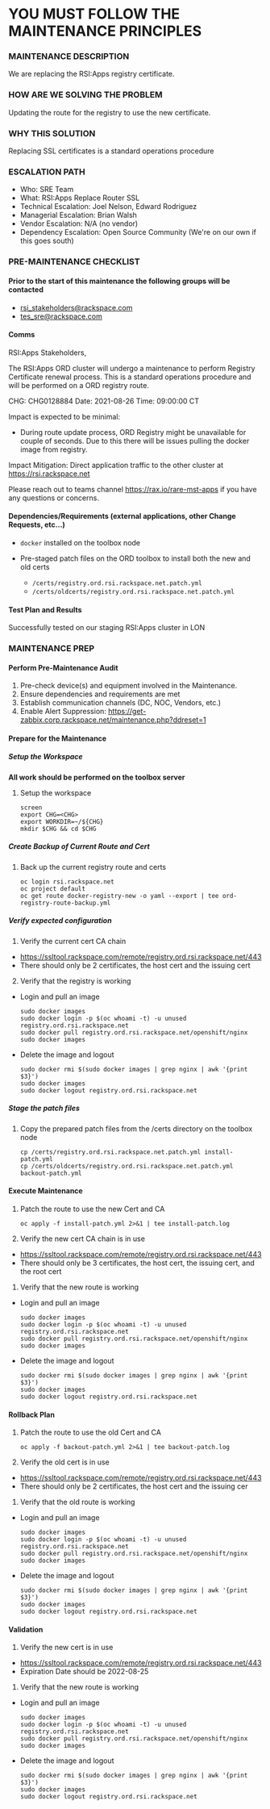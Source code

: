 # YOU MUST FOLLOW THE MAINTENANCE PRINCIPLES

### MAINTENANCE DESCRIPTION
We are replacing the RSI:Apps registry certificate.

### HOW ARE WE SOLVING THE PROBLEM
Updating the route for the registry to use the new certificate.

### WHY THIS SOLUTION
Replacing SSL certificates is a standard operations procedure


### ESCALATION PATH
- Who: SRE Team
- What: RSI:Apps Replace Router SSL
- Technical Escalation: Joel Nelson, Edward Rodriguez
- Managerial Escalation: Brian Walsh
- Vendor Escalation: N/A  (no vendor)
- Dependency Escalation: Open Source Community (We're on our own if this goes south)

### PRE-MAINTENANCE CHECKLIST
#### Prior to the start of this maintenance the following groups will be contacted
* rsi_stakeholders@rackspace.com
* tes_sre@rackspace.com

#### Comms

RSI:Apps Stakeholders,

The RSI:Apps ORD cluster will undergo a maintenance to perform Registry Certificate renewal process. This is a standard operations procedure and will be performed on a ORD registry route.

CHG: CHG0128884 
Date: 2021-08-26 
Time: 09:00:00 CT

Impact is expected to be minimal:

* During route update process, ORD Registry might be unavailable for couple of seconds. Due to this there will be issues pulling the docker image from registry.

Impact Mitigation: Direct application traffic to the other cluster at https://rsi.rackspace.net

Please reach out to teams channel https://rax.io/rare-mst-apps if you have any questions or concerns.

#### Dependencies/Requirements (external applications, other Change Requests, etc...)
* `docker` installed on the toolbox node
* Pre-staged patch files on the ORD toolbox to install both the new and old certs
  
  * `/certs/registry.ord.rsi.rackspace.net.patch.yml`
  * `/certs/oldcerts/registry.ord.rsi.rackspace.net.patch.yml`


#### Test Plan and Results
Successfully tested on our staging RSI:Apps cluster in LON


### MAINTENANCE PREP

#### Perform Pre-Maintenance Audit
1. Pre-check device(s) and equipment involved in the Maintenance.
1. Ensure dependencies and requirements are met
1. Establish communication channels (DC, NOC, Vendors, etc.)
1. Enable Alert Suppression: https://get-zabbix.corp.rackspace.net/maintenance.php?ddreset=1

#### Prepare for the Maintenance
##### Setup the Workspace
**All work should be performed on the toolbox server**

1. Setup the workspace

       screen
       export CHG=<CHG>
       export WORKDIR=~/${CHG}
       mkdir $CHG && cd $CHG

##### Create Backup of Current Route and Cert

1. Back up the current registry route and certs

       oc login rsi.rackspace.net
       oc project default
       oc get route docker-registry-new -o yaml --export | tee ord-registry-route-backup.yml

##### Verify expected configuration

1. Verify the current cert CA chain

 * https://ssltool.rackspace.com/remote/registry.ord.rsi.rackspace.net/443
 * There should only be 2 certificates, the host cert and the issuing cert

2. Verify that the registry is working
 * Login and pull an image

       sudo docker images
       sudo docker login -p $(oc whoami -t) -u unused registry.ord.rsi.rackspace.net
       sudo docker pull registry.ord.rsi.rackspace.net/openshift/nginx
       sudo docker images

 * Delete the image and logout

       sudo docker rmi $(sudo docker images | grep nginx | awk '{print $3}')
       sudo docker images
       sudo docker logout registry.ord.rsi.rackspace.net

##### Stage the patch files

1. Copy the prepared patch files from the /certs directory on the toolbox node

       cp /certs/registry.ord.rsi.rackspace.net.patch.yml install-patch.yml
       cp /certs/oldcerts/registry.ord.rsi.rackspace.net.patch.yml backout-patch.yml

#### Execute Maintenance
1. Patch the route to use the new Cert and CA

       oc apply -f install-patch.yml 2>&1 | tee install-patch.log

1. Verify the new cert CA chain is in use

 * https://ssltool.rackspace.com/remote/registry.ord.rsi.rackspace.net/443
 * There should only be 3 certificates, the host cert, the issuing cert, and the root cert

1. Verify that the new route is working
 * Login and pull an image

       sudo docker images
       sudo docker login -p $(oc whoami -t) -u unused registry.ord.rsi.rackspace.net
       sudo docker pull registry.ord.rsi.rackspace.net/openshift/nginx
       sudo docker images

 * Delete the image and logout

       sudo docker rmi $(sudo docker images | grep nginx | awk '{print $3}')
       sudo docker images
       sudo docker logout registry.ord.rsi.rackspace.net

#### Rollback Plan
1. Patch the route to use the old Cert and CA

       oc apply -f backout-patch.yml 2>&1 | tee backout-patch.log

1. Verify the old cert is in use

 * https://ssltool.rackspace.com/remote/registry.ord.rsi.rackspace.net/443
 * There should only be 2 certificates, the host cert and the issuing cer   

1. Verify that the old route is working
 * Login and pull an image

       sudo docker images
       sudo docker login -p $(oc whoami -t) -u unused registry.ord.rsi.rackspace.net
       sudo docker pull registry.ord.rsi.rackspace.net/openshift/nginx
       sudo docker images

 * Delete the image and logout

       sudo docker rmi $(sudo docker images | grep nginx | awk '{print $3}')
       sudo docker images
       sudo docker logout registry.ord.rsi.rackspace.net

#### Validation
1. Verify the new cert is in use

 * https://ssltool.rackspace.com/remote/registry.ord.rsi.rackspace.net/443
 * Expiration Date should be 2022-08-25

1. Verify that the new route is working
 * Login and pull an image

       sudo docker images
       sudo docker login -p $(oc whoami -t) -u unused registry.ord.rsi.rackspace.net
       sudo docker pull registry.ord.rsi.rackspace.net/openshift/nginx
       sudo docker images

 * Delete the image and logout

       sudo docker rmi $(sudo docker images | grep nginx | awk '{print $3}')
       sudo docker images
       sudo docker logout registry.ord.rsi.rackspace.net
